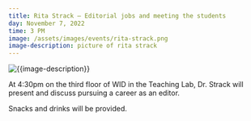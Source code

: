 ```yaml
---
title: Rita Strack – Editorial jobs and meeting the students
day: November 7, 2022
time: 3 PM
image: /assets/images/events/rita-strack.png
image-description: picture of rita strack
---
```

![{{image-description}}]({{page.image}})

At 4:30pm on the third floor of WID in the Teaching Lab, Dr. Strack will present and discuss pursuing a career as an editor.

Snacks and drinks will be provided.
